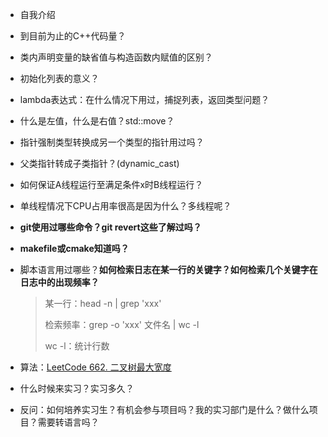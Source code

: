 - 自我介绍

- 到目前为止的C++代码量？

- 类内声明变量的缺省值与构造函数内赋值的区别？

- 初始化列表的意义？

- lambda表达式：在什么情况下用过，捕捉列表，返回类型问题？

- 什么是左值，什么是右值？std::move？

- 指针强制类型转换成另一个类型的指针用过吗？

- 父类指针转成子类指针？(dynamic_cast)

- 如何保证A线程运行至满足条件x时B线程运行？

- 单线程情况下CPU占用率很高是因为什么？多线程呢？

- **git使用过哪些命令？git revert这些了解过吗？**

- **makefile或cmake知道吗？**

- 脚本语言用过哪些？**如何检索日志在某一行的关键字？如何检索几个关键字在日志中的出现频率？**

  > 某一行：head -n | grep 'xxx'
  >
  > 检索频率：grep -o 'xxx' 文件名 | wc -l
  >
  > wc -l：统计行数

- 算法：[LeetCode 662. 二叉树最大宽度](https://leetcode.cn/problems/maximum-width-of-binary-tree/)

- 什么时候来实习？实习多久？

- 反问：如何培养实习生？有机会参与项目吗？我的实习部门是什么？做什么项目？需要转语言吗？